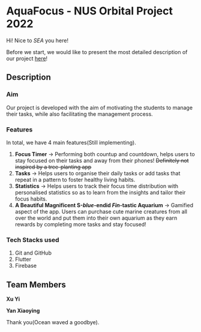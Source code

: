 # AquaFocus - NUS Orbital Project 2022

Hi! Nice to _SEA_ you here! 

Before we start, we would like to present the most detailed description of our project [here](https://docs.google.com/document/d/1eNHYBqamws3Gacb9IJL2wLgzgsRpAp0O7vDygghbgLY/edit)!

## Description

### Aim
Our project is developed with the aim of motivating the students to manage their tasks, while also facilitating the management process. 

### Features
In total, we have 4 main features(Still implementing).
1. **Focus Timer** -> Performing both countup and countdown, helps users to stay focused on their tasks and away from their phones! ~~Definitely not inspired by a tree-planting app~~
2. **Tasks** -> Helps users to organise their daily tasks or add tasks that repeat in a pattern to foster healthy living habits.
3. **Statistics** -> Helps users to track their focus time distribution with personalised statistics so as to learn from the insights and tailor their focus habits.
4. **A Beautiful Magnificent S-_blue_-endid _Fin_-tastic Aquarium** -> Gamified aspect of the app. Users can purchase cute marine creatures from all over the world and put them into their own aquarium as they earn rewards by completing more tasks and stay focused!

### Tech Stacks used
1. Git and GitHub
2. Flutter
3. Firebase

## Team Members

**Xu Yi**

**Yan Xiaoying**

Thank you(Ocean waved a goodbye).

